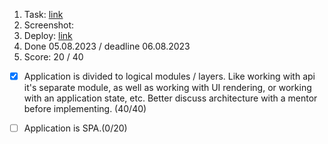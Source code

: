 1. Task: [link](https://github.com/)
2. Screenshot:
3. Deploy: [link](https://github.com/)
4. Done 05.08.2023 / deadline 06.08.2023
5. Score: 20 / 40
  - [x] Application is divided to logical modules / layers. Like working with api it's separate module, as well as working with UI rendering, or working with an application state, etc. Better discuss architecture with a mentor before implementing. (40/40)
  - [ ] Application is SPA.(0/20)

